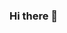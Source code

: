### Hi there 👋

<!--
**Sunflower95/Sunflower95** is a ✨ _special_ ✨ repository because its `README.md` (this file) appears on your GitHub profile.


- 🔭 I’m currently working on Pre-Mest 
- 🌱 I’m currently learning react JS
- 👯 I’m looking to collaborate on different projects
- 🤔 I’m looking for help with react JS 
- 💬 Ask me about any project I have worked on
- 📫 How to reach me. Kindly call me or whatsApp me on 0574844430
- 😄 Pronouns: ...
- ⚡ Fun fact: I love singing and coding.
-->
